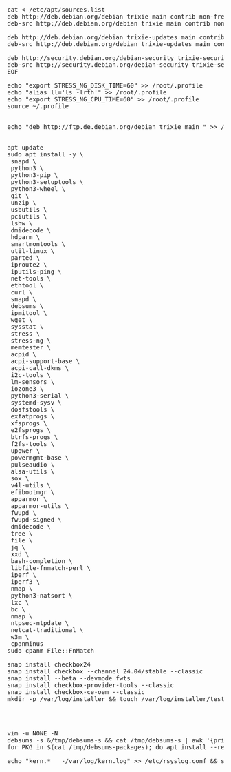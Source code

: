 <pre>


cat <<EOF > /etc/apt/sources.list
deb http://deb.debian.org/debian trixie main contrib non-free non-free-firmware
deb-src http://deb.debian.org/debian trixie main contrib non-free non-free-firmware

deb http://deb.debian.org/debian trixie-updates main contrib non-free non-free-firmware
deb-src http://deb.debian.org/debian trixie-updates main contrib non-free non-free-firmware

deb http://security.debian.org/debian-security trixie-security main contrib non-free non-free-firmware
deb-src http://security.debian.org/debian-security trixie-security main contrib non-free non-free-firmware
EOF

echo "export STRESS_NG_DISK_TIME=60" >> /root/.profile
echo "alias ll='ls -lrth'" >> /root/.profile
echo "export STRESS_NG_CPU_TIME=60" >> /root/.profile
source ~/.profile


echo "deb http://ftp.de.debian.org/debian trixie main " >> /etc/apt/sources.list


apt update
sudo apt install -y \
 snapd \
 python3 \
 python3-pip \
 python3-setuptools \
 python3-wheel \
 git \
 unzip \
 usbutils \
 pciutils \
 lshw \
 dmidecode \
 hdparm \
 smartmontools \
 util-linux \
 parted \
 iproute2 \
 iputils-ping \
 net-tools \
 ethtool \
 curl \
 snapd \
 debsums \
 ipmitool \
 wget \
 sysstat \
 stress \
 stress-ng \
 memtester \
 acpid \
 acpi-support-base \
 acpi-call-dkms \
 i2c-tools \
 lm-sensors \
 iozone3 \
 python3-serial \
 systemd-sysv \
 dosfstools \
 exfatprogs \
 xfsprogs \
 e2fsprogs \
 btrfs-progs \
 f2fs-tools \
 upower \
 powermgmt-base \
 pulseaudio \
 alsa-utils \
 sox \
 v4l-utils \
 efibootmgr \
 apparmor \
 apparmor-utils \
 fwupd \
 fwupd-signed \
 dmidecode \
 tree \
 file \
 jq \
 xxd \
 bash-completion \
 libfile-fnmatch-perl \
 iperf \
 iperf3 \
 nmap \
 python3-natsort \
 lxc \
 bc \
 nmap \
 ntpsec-ntpdate \
 netcat-traditional \
 w3m \
 cpanminus
sudo cpanm File::FnMatch

snap install checkbox24
snap install checkbox --channel 24.04/stable --classic
snap install --beta --devmode fwts
snap install checkbox-provider-tools --classic
snap install checkbox-ce-oem --classic
mkdir -p /var/log/installer && touch /var/log/installer/testingfile




vim -u NONE -N
debsums -s &/tmp/debsums-s && cat /tmp/debsums-s | awk '{print $6}' | sort -u > /tmp/debsums-packages
for PKG in $(cat /tmp/debsums-packages); do apt install --reinstall $PKG --assume-no ; done 

echo "kern.*   -/var/log/kern.log" >> /etc/rsyslog.conf && systemctl enable rsyslog --now


</pre>
